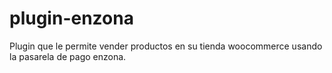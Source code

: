 # plugin-enzona
Plugin que le permite vender productos en su tienda woocommerce usando la pasarela de pago enzona. 
